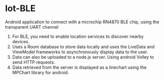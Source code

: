 # Iot-BLE
Android application to connect with a microchip RN4870 BLE chip, using the transparent UART channel

1. For BLE, you need to enable location services to discover nearby devices.
2. Uses a Room database to store data locally and uses the LiveData and ViewModel frameworks to asynchronously display data to the user.
3. Data can also be uploaded to a node.js server. Using android Volley to send HTTP requests.
4. Data retrieved from the server is displayed as a linechart using the MPChart library for android.
